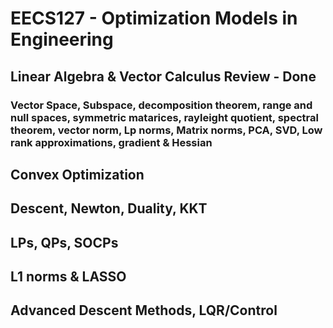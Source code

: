 # EECS127 - Optimization Models in Engineering

## Linear Algebra & Vector Calculus Review - Done
### Vector Space, Subspace, decomposition theorem, range and null spaces, symmetric matarices, rayleight quotient, spectral theorem, vector norm, Lp norms, Matrix norms, PCA, SVD, Low rank approximations, gradient & Hessian
## Convex Optimization 
## Descent, Newton, Duality, KKT 
## LPs, QPs, SOCPs
## L1 norms & LASSO
## Advanced Descent Methods, LQR/Control
